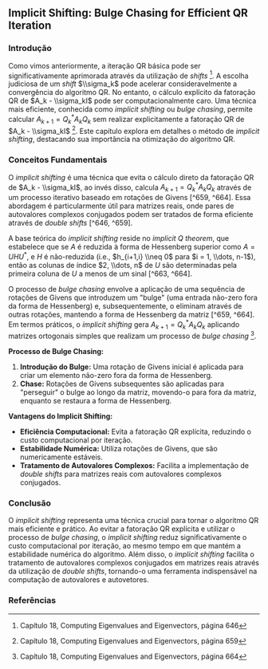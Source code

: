 ## Implicit Shifting: Bulge Chasing for Efficient QR Iteration

### Introdução
Como vimos anteriormente, a iteração QR básica pode ser significativamente aprimorada através da utilização de *shifts* [^646]. A escolha judiciosa de um *shift* $\\sigma_k$ pode acelerar consideravelmente a convergência do algoritmo QR. No entanto, o cálculo explícito da fatoração QR de $A_k - \\sigma_kI$ pode ser computacionalmente caro. Uma técnica mais eficiente, conhecida como *implicit shifting* ou *bulge chasing*, permite calcular $A_{k+1} = Q_k^*A_kQ_k$ sem realizar explicitamente a fatoração QR de $A_k - \\sigma_kI$ [^659]. Este capítulo explora em detalhes o método de *implicit shifting*, destacando sua importância na otimização do algoritmo QR.

### Conceitos Fundamentais
O *implicit shifting* é uma técnica que evita o cálculo direto da fatoração QR de $A_k - \\sigma_kI$, ao invés disso, calcula $A_{k+1} = Q_k^*A_kQ_k$ através de um processo iterativo baseado em rotações de Givens [^659, ^664]. Essa abordagem é particularmente útil para matrizes reais, onde pares de autovalores complexos conjugados podem ser tratados de forma eficiente através de *double shifts* [^646, ^659].

A base teórica do *implicit shifting* reside no *implicit Q theorem*, que estabelece que se $A$ é reduzida à forma de Hessenberg superior como $A = UHU^*$, e $H$ é não-reduzida (i.e., $h_{i+1,i} \\neq 0$ para $i = 1, \\dots, n-1$), então as colunas de índice $2, \\dots, n$ de $U$ são determinadas pela primeira coluna de $U$ a menos de um sinal [^663, ^664].

O processo de *bulge chasing* envolve a aplicação de uma sequência de rotações de Givens que introduzem um "bulge" (uma entrada não-zero fora da forma de Hessenberg) e, subsequentemente, o eliminam através de outras rotações, mantendo a forma de Hessenberg da matriz [^659, ^664]. Em termos práticos, o *implicit shifting* gera $A_{k+1} = Q_k^*A_kQ_k$ aplicando matrizes ortogonais simples que realizam um processo de *bulge chasing* [^664].

**Processo de Bulge Chasing:**
1.  **Introdução do Bulge:** Uma rotação de Givens inicial é aplicada para criar um elemento não-zero fora da forma de Hessenberg.
2.  **Chase:** Rotações de Givens subsequentes são aplicadas para "perseguir" o bulge ao longo da matriz, movendo-o para fora da matriz, enquanto se restaura a forma de Hessenberg.

**Vantagens do Implicit Shifting:**
*   **Eficiência Computacional:** Evita a fatoração QR explícita, reduzindo o custo computacional por iteração.
*   **Estabilidade Numérica:** Utiliza rotações de Givens, que são numericamente estáveis.
*   **Tratamento de Autovalores Complexos:** Facilita a implementação de *double shifts* para matrizes reais com autovalores complexos conjugados.

### Conclusão
O *implicit shifting* representa uma técnica crucial para tornar o algoritmo QR mais eficiente e prático. Ao evitar a fatoração QR explícita e utilizar o processo de *bulge chasing*, o *implicit shifting* reduz significativamente o custo computacional por iteração, ao mesmo tempo em que mantém a estabilidade numérica do algoritmo. Além disso, o *implicit shifting* facilita o tratamento de autovalores complexos conjugados em matrizes reais através da utilização de *double shifts*, tornando-o uma ferramenta indispensável na computação de autovalores e autovetores.

### Referências
[^646]: Capítulo 18, Computing Eigenvalues and Eigenvectors, página 646
[^659]: Capítulo 18, Computing Eigenvalues and Eigenvectors, página 659
[^663]: Capítulo 18, Computing Eigenvalues and Eigenvectors, página 663
[^664]: Capítulo 18, Computing Eigenvalues and Eigenvectors, página 664
<!-- END -->
